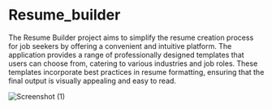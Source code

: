 # Resume_builder
The Resume Builder project aims to simplify the resume creation process for job seekers by offering a convenient and intuitive platform. The application provides a range of professionally designed templates that users can choose from, catering to various industries and job roles. These templates incorporate best practices in resume formatting, ensuring that the final output is visually appealing and easy to read.

![Screenshot (1)](https://user-images.githubusercontent.com/80634572/231372227-1da6a3bc-7ad0-4c04-8bcd-4d40c4fab9d9.png)
